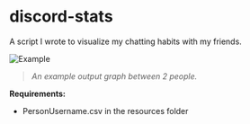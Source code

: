 # discord-stats
A script I wrote to visualize my chatting habits with my friends.

![Example](https://i.imgur.com/l4MI9WL.png)

> *An example output graph between 2 people.*

**Requirements:**  
* PersonUsername.csv in the resources folder

